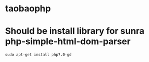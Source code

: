 # taobaophp
Should be install library for sunra php-simple-html-dom-parser
==========================

```
sudo apt-get install php7.0-gd
```

